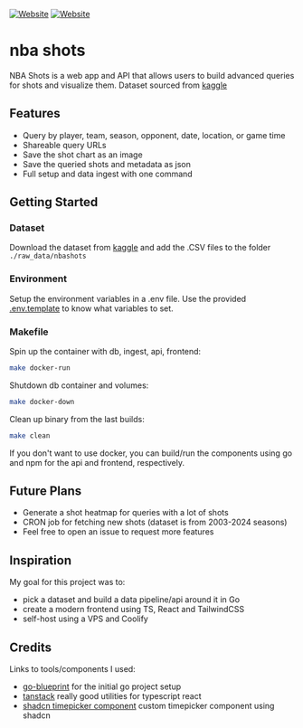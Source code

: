 [![Website](https://img.shields.io/website?label=nbashots.lukamircetic.ca&style=flat-square&url=https%3A%2F%2Fnbashots.lukamircetic.ca)](https://nbashots.lukamircetic.ca)
[![Website](https://img.shields.io/website?url=https%3A%2F%2Fapi.nbashots.lukamircetic.ca%2Fhealth&label=api.nbashots.lukamircetic.ca
)](https://api.nbashots.lukamircetic.ca)

# nba shots

NBA Shots is a web app and API that allows users to build advanced queries for shots and visualize them. Dataset sourced from [kaggle](https://www.kaggle.com/datasets/mexwell/nba-shots)

## Features

- Query by player, team, season, opponent, date, location, or game time
- Shareable query URLs
- Save the shot chart as an image
- Save the queried shots and metadata as json
- Full setup and data ingest with one command

## Getting Started

### Dataset
Download the dataset from [kaggle](https://www.kaggle.com/datasets/mexwell/nba-shots) and add the .CSV files to the folder `./raw_data/nbashots`

### Environment
Setup the environment variables in a .env file. Use the provided [.env.template](./.env.template) to know what variables to set.

### Makefile

Spin up the container with db, ingest, api, frontend:
```bash
make docker-run
```

Shutdown db container and volumes:
```bash
make docker-down
```

Clean up binary from the last builds:
```bash
make clean
```

If you don't want to use docker, you can build/run the components using go and npm for the api and frontend, respectively.

## Future Plans
- Generate a shot heatmap for queries with a lot of shots
- CRON job for fetching new shots (dataset is from 2003-2024 seasons)
- Feel free to open an issue to request more features

## Inspiration

 My goal for this project was to:
 - pick a dataset and build a data pipeline/api around it in Go
 - create a modern frontend using TS, React and TailwindCSS
 - self-host using a VPS and Coolify

## Credits

Links to tools/components I used:
- [go-blueprint](https://github.com/Melkeydev/go-blueprint) for the initial go project setup
- [tanstack](https://tanstack.com/) really good utilities for typescript react
- [shadcn timepicker component](https://github.com/openstatusHQ/time-picker) custom timepicker component using shadcn

